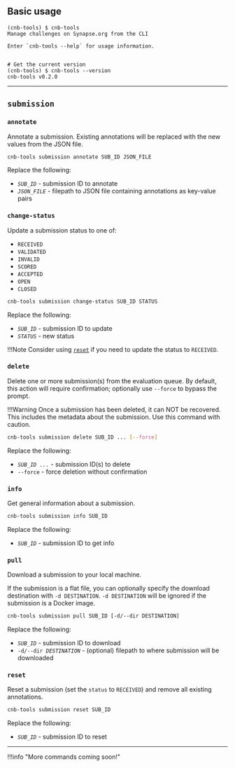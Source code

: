 ## Basic usage

<!--termynal -->
```
(cnb-tools) $ cnb-tools
Manage challenges on Synapse.org from the CLI

Enter `cnb-tools --help` for usage information.


# Get the current version
(cnb-tools) $ cnb-tools --version
cnb-tools v0.2.0
```

---

## `submission`

### `annotate`

Annotate a submission.  Existing annotations will be replaced with
the new values from the JSON file.

```bash
cnb-tools submission annotate SUB_ID JSON_FILE
```

Replace the following:

* _`SUB_ID`_ - submission ID to annotate
* _`JSON_FILE`_ - filepath to JSON file containing annotations as
        key-value pairs


### `change-status`

Update a submission status to one of:

* `RECEIVED`
* `VALIDATED`
* `INVALID`
* `SCORED`
* `ACCEPTED`
* `OPEN`
* `CLOSED`

```bash
cnb-tools submission change-status SUB_ID STATUS
```

Replace the following:

* _`SUB_ID`_ - submission ID to update
* _`STATUS`_ - new status

!!!Note
    Consider using [`reset`](#reset) if you need to update the status to
    `RECEIVED`.


### `delete`

Delete one or more submission(s) from the evaluation queue. By default,
this action will require confirmation; optionally use `--force` to bypass
the prompt.

!!!Warning 
    Once a submission has been deleted, it can NOT be recovered.  This
    includes the metadata about the submission.  Use this command with
    caution.

```bash
cnb-tools submission delete SUB_ID ... [--force]
```

Replace the following:

* _`SUB_ID ...`_ - submission ID(s) to delete
* `--force` - force deletion without confirmation


### `info`

Get general information about a submission.

```bash
cnb-tools submission info SUB_ID
```

Replace the following:

* _`SUB_ID`_ - submission ID to get info


### `pull`

Download a submission to your local machine.

If the submission is a flat file, you can optionally specify the download
destination with `-d DESTINATION`.  `-d DESTINATION` will be ignored if
the submission is a Docker image.

```bash
cnb-tools submission pull SUB_ID [-d/--dir DESTINATION]
```

Replace the following:

* _`SUB_ID`_ - submission ID to download
* `-d/--dir `_`DESTINATION`_ - (optional) filepath to where submission
    will be downloaded


### `reset`

Reset a submission (set the `status` to `RECEIVED`) and remove all
existing annotations.

```bash
cnb-tools submission reset SUB_ID
```

Replace the following:

* _`SUB_ID`_ - submission ID to reset

---

!!!info "More commands coming soon!"

